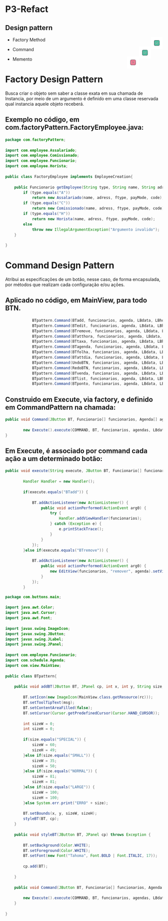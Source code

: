 # P3-Refact

## Design pattern

- Factory Method <img src="icon/iconS.png" align = "right" >

- Command <img src="icon/iconS.png" align = "right" >

- Memento <img src="icon/iconN.png" align = "right" >


# Factory Design Pattern
Busca criar o objeto sem saber a classe exata em sua chamada de Instancia, por meio de um argumento é definido em uma classe reservada qual instancia aquele objeto receberá.

## Exemplo no código, em com.factoryPattern.FactoryEmployee.java:

```java
package com.factoryPattern;

import com.employee.Assalariado;
import com.employee.Comissionado;
import com.employee.Funcionario;
import com.employee.Horista;

public class FactoryEmployee implements EmployeeCreation{

    public Funcionario getEmployee(String type, String name, String adress, String ftype, String payMode, String code) throws Exception {
        if (type.equals("A")) 
            return new Assalariado(name, adress, ftype, payMode, code);
        if (type.equals("C"))
        	return new Comissionado(name, adress, ftype, payMode, code);
        if (type.equals("H"))
        	return new Horista(name, adress, ftype, payMode, code);
        else 
        	throw new IllegalArgumentException("Argumento invalido");
    }	
   
}
```

# Command Design Pattern
Atribui as especificações de um botão, nesse caso, de forma encapsulada, por métodos que realizam cada configuração e/ou ações.

## Aplicado no código, em MainView, para todo BTN.

```java
			BTpattern.Command(BTadd, funcionarios, agenda, LBdata, LBhora, "BTadd");
			BTpattern.Command(BTedit, funcionarios, agenda, LBdata, LBhora, "BTedit");
			BTpattern.Command(BTremove, funcionarios, agenda, LBdata, LBhora, "BTremove");
			BTpattern.Command(BTatthora, funcionarios, agenda, LBdata, LBhora, "BTatthora");
			BTpattern.Command(BTtaxa, funcionarios, agenda, LBdata, LBhora, "BTagenda");
			BTpattern.Command(BTagenda, funcionarios, agenda, LBdata, LBhora, "BTagenda");
			BTpattern.Command(BTfolha, funcionarios, agenda, LBdata, LBhora, "BTfolha");
			BTpattern.Command(BTattdia, funcionarios, agenda, LBdata, LBhora, "BTattdia");
			BTpattern.Command(UndoBTN, funcionarios, agenda, LBdata, LBhora, "UndoBTN");
			BTpattern.Command(RedoBTN, funcionarios, agenda, LBdata, LBhora, "RedoBTN");
			BTpattern.Command(BTvenda, funcionarios, agenda, LBdata, LBhora, "BTvenda");
			BTpattern.Command(BTlist, funcionarios, agenda, LBdata, LBhora, "BTlist");
			BTpattern.Command(BTponto, funcionarios, agenda, LBdata, LBhora, "BTponto");

```

## Construido em Execute, via factory, e definido em CommandPattern na chamada:
```java
public void Command(JButton BT, Funcionario[] funcionarios, Agenda[] agendas, JLabel LBdata, JLabel LBhora, String COMMAND) {
		
		new Execute().execute(COMMAND, BT, funcionarios, agendas, LBdata, LBhora);
}
```

## Em Execute, é associado por command cada ação a um determinado botão:

```java
public void execute(String execute, JButton BT, Funcionario[] funcionarios, Agenda[] agenda, JLabel LBdata, JLabel LBhora) {

		Handler Handler = new Handler();

		if(execute.equals("BTadd")) {

			BT.addActionListener(new ActionListener() {
				public void actionPerformed(ActionEvent arg0) {
					try {
						Handler.addViewHandler(funcionarios);
					} catch (Exception e) {
						e.printStackTrace();
					}   
				}
			});
		}else if(execute.equals("BTremove")) {

			BT.addActionListener(new ActionListener() {
				public void actionPerformed(ActionEvent arg0) {
					new EditView(funcionarios, "remover", agenda).setVisible(true);
				}
			});
		}
```

```java
package com.buttons.main;

import java.awt.Color;
import java.awt.Cursor;
import java.awt.Font;

import javax.swing.ImageIcon;
import javax.swing.JButton;
import javax.swing.JLabel;
import javax.swing.JPanel;

import com.employee.Funcionario;
import com.schedule.Agenda;
import com.view.MainView;

public class BTpattern{
		
	public void addBT(JButton BT, JPanel cp, int x, int y, String size, String rc, String msg) throws Exception {
			
		BT.setIcon(new ImageIcon(MainView.class.getResource(rc)));
	    BT.setToolTipText(msg);
	    BT.setContentAreaFilled(false);
	    BT.setCursor(Cursor.getPredefinedCursor(Cursor.HAND_CURSOR));
	    
	    int sizeW = 0;
	    int sizeH = 0;
	    
	    if(size.equals("SPECIAL")) {
	    	sizeW = 60;
	    	sizeH = 49;
	    }else if(size.equals("SMALL")) {
			sizeW = 35;
			sizeH = 50;
		}else if(size.equals("NORMAL")) {
			sizeW = 81;
			sizeH = 81;
		}else if(size.equals("LARGE")) {
			sizeW = 100;
			sizeH = 100;
		}else System.err.print("ERRO" + size);
		
		BT.setBounds(x, y, sizeW, sizeH); 
	    styleBT(BT, cp);
	}

	public void styleBT(JButton BT, JPanel cp) throws Exception {
		
        BT.setBackground(Color.WHITE);
        BT.setForeground(Color.WHITE);
        BT.setFont(new Font("Tahoma", Font.BOLD | Font.ITALIC, 17));
        
        cp.add(BT);
        
	}
	
	public void Command(JButton BT, Funcionario[] funcionarios, Agenda[] agendas, JLabel LBdata, JLabel LBhora, String COMMAND) {
		
		new Execute().execute(COMMAND, BT, funcionarios, agendas, LBdata, LBhora);
	}
	
}

```



<!--
## View

- DetailView <img src="icon/iconS.png" align = "right" >

- MainView <img src="icon/iconS.png" align = "right" >

- PayView <img src="icon/iconS.png" align = "right" >

- SellView <img src="icon/iconS.png" align = "right" >

- ListView <img src="icon/iconN.png" align = "right" >

- EditView <img src="icon/iconN.png" align = "right" >

## Employee

- FactoryEmployee - SignUP <img src="icon/iconN.png" align = "right" >

## Schedule

- Schedule - SignUP <img src="icon/iconN.png" align = "right" >
-->
